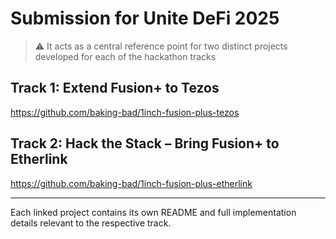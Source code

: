 # Submission for Unite DeFi 2025

> ⚠️ It acts as a central reference point for two distinct projects developed for each of the hackathon tracks

## Track 1: Extend Fusion+ to Tezos
https://github.com/baking-bad/1inch-fusion-plus-tezos

## Track 2: Hack the Stack – Bring Fusion+ to Etherlink
https://github.com/baking-bad/1inch-fusion-plus-etherlink

-----

Each linked project contains its own README and full implementation details relevant to the respective track.
